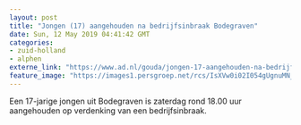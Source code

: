 ```yaml
---
layout: post
title: "Jongen (17) aangehouden na bedrijfsinbraak Bodegraven"
date: Sun, 12 May 2019 04:41:42 GMT
categories: 
- zuid-holland 
- alphen 
externe_link: "https://www.ad.nl/gouda/jongen-17-aangehouden-na-bedrijfsinbraak-bodegraven~a9798566/"
feature_image: "https://images1.persgroep.net/rcs/IsXVw0i02I054gUgnuMN_P0zfZ4/diocontent/145871328/_fitwidth/400/?appId=21791a8992982cd8da851550a453bd7f&quality=0.7"
---
```


Een 17-jarige jongen uit Bodegraven is zaterdag rond 18.00 uur aangehouden op verdenking van een bedrijfsinbraak.
